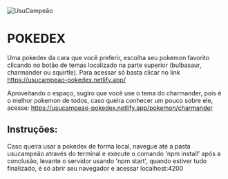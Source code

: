 ![UsuCampeão](logo.png)

# POKEDEX

Uma pokedex da cara que você preferir, escolha seu pokemon favorito clicando no botão  de temas localizado na parte superior (bulbasaur, charmander ou squirtle).
Para acessar só basta clicar no link https://usucampeao-pokedex.netlify.app/

Aproveitando o espaço, sugiro que você use o tema do charmander, pois é o melhor pokemon de todos, caso queira conhecer um pouco sobre ele, acesse: https://usucampeao-pokedex.netlify.app/pokemon/charmander

## Instruções:

Caso queira usar a pokedex de forma local, navegue até a pasta usucampeão através do terminal e execute o comando 'npm install' após a conclusão, levante o servidor usando 'npm start', quando estiver tudo finalizado, é só abrir seu navegador e acessar localhost:4200

